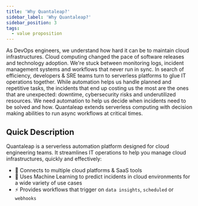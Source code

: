 ```yaml
---
title: 'Why Quantaleap?'
sidebar_label: 'Why Quantaleap?'
sidebar_position: 3
tags:
  - value proposition
---
```


As DevOps engineers, we understand how hard it can be to maintain cloud infrastructures. Cloud computing changed the pace of software releases and technology adoption. We're stuck between monitoring logs, incident management systems and workflows that never run in sync. In search of efficiency, developers & SRE teams turn to serverless platforms to glue IT operations together. While automation helps us handle planned and repetitive tasks, the incidents that end up costing us the most are the ones that are unexpected: downtime, cybersecurity risks and underutilized resources. We need automation to help us decide when incidents need to be solved and how. Quantaleap extends serverless computing with decision making abilities to run async workflows at critical times.

## Quick Description

Quantaleap is a serverless automation platform designed for cloud engineering teams. It streamlines IT operations to help you manage cloud infrastructures, quickly and effectively:

- 🔗 Connects to multiple cloud platforms & SaaS tools
- 🧠 Uses Machine Learning to predict incidents in cloud environments for a wide variety of use cases
- ⚡️ Provides workflows that trigger on `data insights`, `scheduled` or `webhooks`
